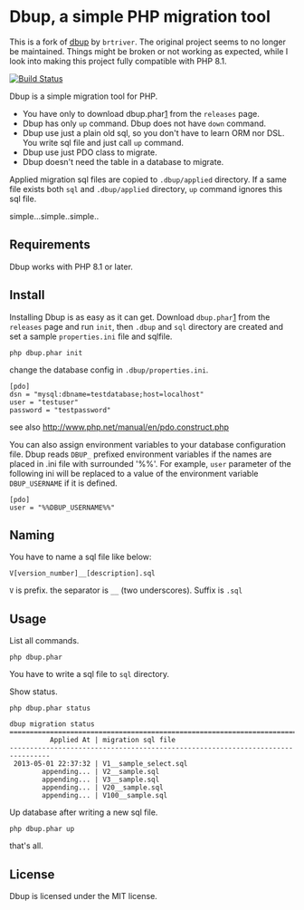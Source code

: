 Dbup, a simple PHP migration tool
==================================

This is a fork of [dbup](https://github.com/brtriver/dbup) by `brtriver`. 
The original project seems to no longer be maintained.
Things might be broken or not working as expected, while I look into making this project fully compatible with PHP 8.1.

[![Build Status](https://github.com/ymauray/dbup/actions/workflows/ci.yml/badge.svg)](https://github.com/ymauray/dbup)

Dbup is a simple migration tool for PHP.

- You have only to download dbup.phar[1] from the `releases` page.
- Dbup has only `up` command. Dbup does not have `down` command.
- Dbup use just a plain old sql, so you don't have to learn ORM nor DSL. You write sql file and just call `up` command.
- Dbup use just PDO class to migrate.
- Dbup doesn't need the table in a database to migrate.

Applied migration sql files are copied to `.dbup/applied` directory.
If a same file exists both `sql` and `.dbup/applied` directory, `up` command ignores this sql file.

simple...simple..simple..

Requirements
------------

Dbup works with PHP 8.1 or later.

Install
--------

Installing Dbup is as easy as it can get. Download `dbup.phar`[1] from the `releases` page and run `init`,
then `.dbup` and `sql` directory are created and set a sample `properties.ini` file and sqlfile.

    php dbup.phar init

change the database config in `.dbup/properties.ini`.

    [pdo]
    dsn = "mysql:dbname=testdatabase;host=localhost"
    user = "testuser"
    password = "testpassword"

see also http://www.php.net/manual/en/pdo.construct.php

You can also assign environment variables to your database configuration file. Dbup reads `DBUP_` prefixed environment variables if the names are placed in .ini file with surrounded '%%'. For example, `user` parameter of the following ini will be replaced to a value of the environment variable `DBUP_USERNAME` if it is defined.

    [pdo]
    user = "%%DBUP_USERNAME%%"

Naming
------

You have to name a sql file like below:

    V[version_number]__[description].sql

`V` is prefix. the separator is `__` (two underscores). Suffix is `.sql`

Usage
-----

List all commands.

    php dbup.phar

You have to write a sql file to `sql` directory.


Show status.

    php dbup.phar status

    dbup migration status
    ================================================================================
              Applied At | migration sql file
    --------------------------------------------------------------------------------
     2013-05-01 22:37:32 | V1__sample_select.sql
            appending... | V2__sample.sql
            appending... | V3__sample.sql
            appending... | V20__sample.sql
            appending... | V100__sample.sql

Up database after writing a new sql file.

    php dbup.phar up

that's all.

License
-------

Dbup is licensed under the MIT license.

[1]: https://raw.github.com/ymauray/dbup/master/dbup.phar
